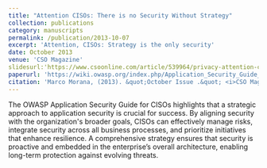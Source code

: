 ```yaml
---
title: "Attention CISOs: There is no Security Without Strategy"
collection: publications
category: manuscripts
permalink: /publication/2013-10-07
excerpt: 'Attention, CISOs: Strategy is the only security'
date: October 2013
venue: 'CSO Magazine'
slidesurl:'https://www.csoonline.com/article/539964/privacy-attention-cisos-strategy-is-the-only-security.html'
paperurl: 'https://wiki.owasp.org/index.php/Application_Security_Guide_For_CISOs'
citation: 'Marco Morana, (2013). &quot;October Issue .&quot; <i>CSO Magazine</i>. 1(1).'
---
```

The OWASP Application Security Guide for CISOs highlights that a strategic approach to application security is crucial for success. By aligning security with the organization's broader goals, CISOs can effectively manage risks, integrate security across all business processes, and prioritize initiatives that enhance resilience. A comprehensive strategy ensures that security is proactive and embedded in the enterprise’s overall architecture, enabling long-term protection against evolving threats.
